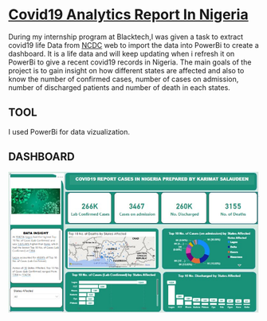 # [Covid19 Analytics Report In Nigeria](https://kareemat7.github.io/COVID-19/)

During my internship program at Blacktech,I was given a task to extract covid19 life Data from [NCDC](http://covid19.ncdc.gov.ng) web to import the data into PowerBi to create a dashboard. It is a life data and will keep updating when i refresh it on PowerBi to give a recent covid19 records in Nigeria. The main goals of the project is to gain insight on how different states are affected and also to know the number of confirmed cases, number of cases on admission, number of discharged patients and number of death in each states. 

## **TOOL**
I used PowerBi for data vizualization.

## **DASHBOARD**
![](https://github.com/Kareemat7/COVID-19/blob/main/Data%20Analysis%20Sample%20Images/COVID19.jpg)

